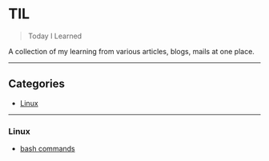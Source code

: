 # TIL

> Today I Learned

A collection of my learning from various articles, blogs, mails at one place.

---

## Categories

* [Linux](#linux)

---

### Linux

- [bash commands](linux/bash-commands.md)